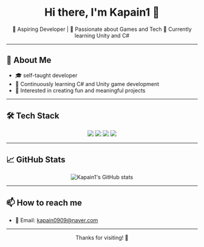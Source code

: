 <h1 align="center">Hi there, I'm Kapain1 👋</h1>

<p align="center">
🚀 Aspiring Developer | 🎯 Passionate about Games and Tech  
🌱 Currently learning Unity and C#
</p>

---

## 🚀 About Me
- 🎓 self-taught developer
- 🌱 Continuously learning C# and Unity game development
- 💬 Interested in creating fun and meaningful projects

---

## 🛠️ Tech Stack
<div align="center">

<img src="https://img.shields.io/badge/Unity-FFFFFF?style=for-the-badge&logo=unity&logoColor=black"/>
<img src="https://img.shields.io/badge/C Sharp-239120?style=for-the-badge&logo=csharp&logoColor=white"/>
<img src="https://img.shields.io/badge/Git-F05032?style=for-the-badge&logo=git&logoColor=white"/>
<img src="https://img.shields.io/badge/GitHub-181717?style=for-the-badge&logo=github&logoColor=white"/>

</div>

---

## 📈 GitHub Stats
<div align="center">

![Kapain1's GitHub stats](https://github-readme-stats.vercel.app/api?username=Kapain1&show_icons=true&theme=default)

</div>

---

## 📫 How to reach me
- 📧 Email: kapain0909@naver.com

---

<p align="center">Thanks for visiting! 🚀</p>
